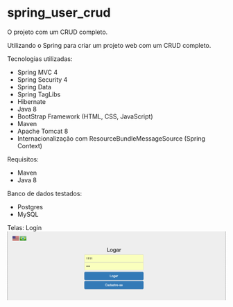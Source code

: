 # spring_user_crud

O projeto com um CRUD completo.

Utilizando o Spring para criar um projeto web com um CRUD completo.

Tecnologias utilizadas:
- Spring MVC 4
- Spring Security 4
- Spring Data
- Spring TagLibs
- Hibernate
- Java 8
- BootStrap Framework (HTML, CSS, JavaScript)
- Maven
- Apache Tomcat 8
- Internacionalização com ResourceBundleMessageSource (Spring Context)

Requisitos:
- Maven
- Java 8

Banco de dados testados:
- Postgres
- MySQL

Telas:
Login
![alt tag](/imagens/login.png)
